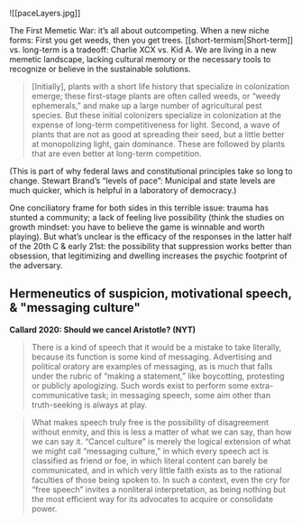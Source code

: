 ![[paceLayers.jpg]]

The First Memetic War: it’s all about outcompeting. When a new niche forms: First you get weeds, then you get trees. [[short-termism|Short-term]] vs. long-term is a tradeoff: Charlie XCX vs. Kid A. We are living in a new memetic landscape, lacking cultural memory or the necessary tools to recognize or believe in the sustainable solutions.

> [Initially], plants with a short life history that specialize in colonization emerge; these first-stage plants are often called weeds, or “weedy ephemerals,” and make up a large number of agricultural pest species. But these initial colonizers specialize in colonization at the expense of long-term competitiveness for light. Second, a wave of plants that are not as good at spreading their seed, but a little better at monopolizing light, gain dominance. These are followed by plants that are even better at long-term competition.

(This is part of why federal laws and constitutional principles take so long to change. Stewart Brand’s “levels of pace”: Municipal and state levels are much quicker, which is helpful in a laboratory of democracy.)

One conciliatory frame for both sides in this terrible issue: trauma has stunted a community; a lack of feeling live possibility (think the studies on growth mindset: you have to believe the game is winnable and worth playing). But what’s unclear is the efficacy of the responses in the latter half of the 20th C & early 21st: the possibility that suppression works better than obsession, that legitimizing and dwelling increases the psychic footprint of the adversary.

## Hermeneutics of suspicion, motivational speech, & "messaging culture"

**Callard 2020: Should we cancel Aristotle? (NYT)**

> There is a kind of speech that it would be a mistake to take literally, because its function is some kind of messaging. Advertising and political oratory are examples of messaging, as is much that falls under the rubric of “making a statement,” like boycotting, protesting or publicly apologizing. Such words exist to perform some extra-communicative task; in messaging speech, some aim other than truth-seeking is always at play.

> What makes speech truly free is the possibility of disagreement without enmity, and this is less a matter of what we can say, than how we can say it. “Cancel culture” is merely the logical extension of what we might call “messaging culture,” in which every speech act is classified as friend or foe, in which literal content can barely be communicated, and in which very little faith exists as to the rational faculties of those being spoken to. In such a context, even the cry for “free speech” invites a nonliteral interpretation, as being nothing but the most efficient way for its advocates to acquire or consolidate power.